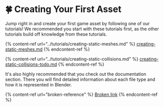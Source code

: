 # 🍀 Creating Your First Asset

Jump right in and create your first game asset by following one of our tutorials! We recommended you start with these tutorials first, as the other tutorials build off knowledge from these tutorials.

{% content-ref url="../tutorials/creating-static-meshes.md" %}
[creating-static-meshes.md](../tutorials/creating-static-meshes.md)
{% endcontent-ref %}

{% content-ref url="../tutorials/creating-static-collisions.md" %}
[creating-static-collisions-todo.md](../tutorials/creating-static-collisions.md)
{% endcontent-ref %}

It's also highly recommended that you check out the documentation section. There you will find detailed information about each file type and how it is represented in Blender.

{% content-ref url="broken-reference" %}
[Broken link](broken-reference)
{% endcontent-ref %}
